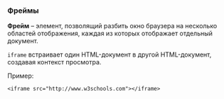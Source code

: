 ﻿### Фреймы

__Фрейм__ – элемент, позволящий разбить окно браузера на несколько областей отображения, каждая из которых отображает отдельный документ.

`iframe` встраивает один HTML-документ в другой HTML-документ, создавая контекст просмотра.

Пример:

`<iframe src="http://www.w3schools.com"></iframe>`
